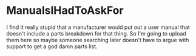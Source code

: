 # ManualsIHadToAskFor
I find it really stupid that a manufacturer would put out a user manual that doesn't include a parts breakdown for that thing.
So I'm going to upload them here so maybe someone searching later doesn't have to argue with support to get a god damn parts list.
